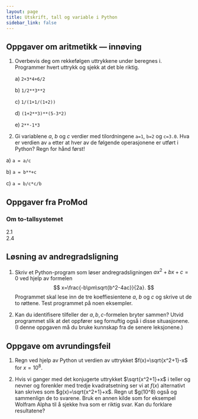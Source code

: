 ```yaml
---
layout: page
title: Utskrift, tall og variable i Python
sidebar_link: false
---
```


## Oppgaver om aritmetikk — innøving

1. Overbevis deg om rekkefølgen uttrykkene under beregnes i. Programmer hvert uttrykk og sjekk at det ble riktig. 

    a) `2+3*4+6/2`
    
    b) `1/2**3**2`

    c)  `1/(1+1/(1+2))`

    d) `(1+2**3)**(5-3*2)`
    
    e) `2**-1*3`

2. Gi variablene $a$, $b$ og $c$ verdier med tilordningene `a=1`, `b=2` og `c=3.0`. Hva er verdien av `a` etter at hver av de følgende operasjonene er utført i Python? Regn for hånd først!

a) `a = a/c`

b) `a = b**+c`

c) `a = b/c*c/b`

## Oppgaver fra ProMod

### Om to-tallsystemet

2.1  
2.4

## Løsning av andregradsligning

1. Skriv et Python-program som løser andregradsligningen $ax^2+bx+c=0$ ved hjelp av formelen
$$
x=\frac{-b\pm\sqrt{b^2-4ac}}{2a}.
$$
Programmet skal lese inn de tre koeffiesientene $a$, $b$ og $c$ og skrive ut de to røttene. Test programmet på noen eksempler.


2. Kan du identifisere tilfeller der $a,b,c$-formelen bryter sammen? Utvid programmet slik at det oppfører seg fornuftig også i disse situasjonene. (I denne oppgaven må du bruke kunnskap fra de senere leksjonene.)

## Oppgave om avrundingsfeil

1. Regn ved hjelp av Python ut verdien av uttrykket $f(x)=\sqrt{x^2+1}-x$ for $x=10^8$. 


2. Hvis vi ganger med det konjugerte uttrykket $\sqrt{x^2+1}+x$ i teller og nevner og forenkler med tredje kvadratsetning
ser vi at $f(x)$ alternativt kan skrives som $g(x)=\sqrt{x^2+1}+x$. Regn ut $g(10^8) også og sammenlign de to svarene.
Bruk en annen kilde som for eksempel Wolfram Alpha til å sjekke hva som er riktig svar. Kan du forklare resultatene?
